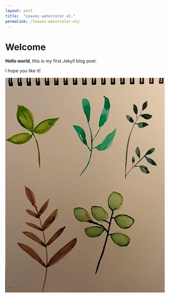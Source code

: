 ```yaml
---
layout: post
title:  "Leaves watercolor e1."
permalink: /leaves-watercolor-e1/
---
```


# Welcome

**Hello world**, this is my first Jekyll blog post.

I hope you like it!

![Test](/assets/20200110watercolorleaves.jpg)
